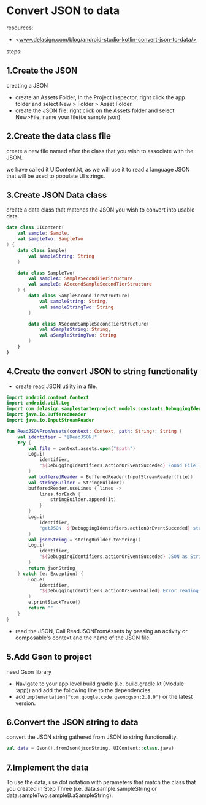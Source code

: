 # **Convert JSON to data**

resources:

* <www.delasign.com/blog/android-studio-kotlin-convert-json-to-data/>

steps:

## 1.Create the JSON

creating a JSON

* create an Assets Folder, In the Project Inspector, right click the app folder and select New > Folder > Asset Folder.
* create the JSON file, right click on the Assets folder and select New>File, name your file(i.e sample.json)

## 2.Create the data class file

create a new file named after the class that you wish to associate with the JSON.

we have called it UIContent.kt, as we will use it to read a language JSON that will be used to populate UI strings.

## 3.Create JSON Data class

create a data class that matches the JSON you wish to convert into usable data.

```kotlin
data class UIContent(
    val sample: Sample,
    val sampleTwo: SampleTwo
) {
    data class Sample(
        val sampleString: String
    )

    data class SampleTwo(
        val sampleA: SampleSecondTierStructure,
        val sampleB: ASecondSampleSecondTierStructure
    ) {
        data class SampleSecondTierStructure(
            val sampleString: String,
            val sampleStringTwo: String
        )

        data class ASecondSampleSecondTierStructure(
            val aSampleString: String,
            val aSampleStringTwo: String
        )
    }
}
```

## 4.Create the convert JSON to string functionality

* create read JSON utility in a file.

```kotlin
import android.content.Context
import android.util.Log
import com.delasign.samplestarterproject.models.constants.DebuggingIdentifiers
import java.io.BufferedReader
import java.io.InputStreamReader

fun ReadJSONFromAssets(context: Context, path: String): String {
    val identifier = "[ReadJSON]"
    try {
        val file = context.assets.open("$path")
        Log.i(
            identifier,
            "${DebuggingIdentifiers.actionOrEventSucceded} Found File: $file.",
        )
        val bufferedReader = BufferedReader(InputStreamReader(file))
        val stringBuilder = StringBuilder()
        bufferedReader.useLines { lines ->
            lines.forEach {
                stringBuilder.append(it)
            }
        }
        Log.i(
            identifier,
            "getJSON  ${DebuggingIdentifiers.actionOrEventSucceded} stringBuilder: $stringBuilder.",
        )
        val jsonString = stringBuilder.toString()
        Log.i(
            identifier,
            "${DebuggingIdentifiers.actionOrEventSucceded} JSON as String: $jsonString.",
        )
        return jsonString
    } catch (e: Exception) {
        Log.e(
            identifier,
            "${DebuggingIdentifiers.actionOrEventFailed} Error reading JSON: $e.",
        )
        e.printStackTrace()
        return ""
    }
}
```

* read the JSON, Call ReadJSONFromAssets by passing an activity or composable's context and the name of the JSON file.

## 5.Add Gson to project

need Gson library

* Navigate to your app level build gradle (i.e. build.gradle.kt (Module :app)) and add the following line to the dependencies
* add `implementation("com.google.code.gson:gson:2.8.9")` or the latest version.

## 6.Convert the JSON string to data

convert the JSON string gathered from JSON to string functionality.

```kotlin
val data = Gson().fromJson(jsonString, UIContent::class.java)
```

## 7.Implement the data

To use the data, use dot notation with parameters that match the class that you created in Step Three (i.e. data.sample.sampleString or data.sampleTwo.sampleB.aSampleString).

